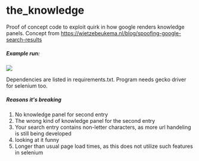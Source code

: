 # the_knowledge

Proof of concept code to exploit quirk in how google renders knowledge panels.
Concept from https://wietzebeukema.nl/blog/spoofing-google-search-results

##### Example run:

![](md_photos/demo_run.png)

Dependencies are listed in requirements.txt.
Program needs gecko driver for selenium too.

##### Reasons it's breaking
1. No knowledge panel for second entry
1. The wrong kind of knowledge panel for the second entry
1. Your search entry contains non-letter characters, as more url handeling is still being developed
1. looking at it funny
1. Longer than usual page load times, as this does not utilize such features in selenium  
